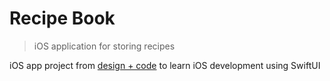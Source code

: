 # Recipe Book
> iOS application for storing recipes

iOS app project from [design + code](https://designcode.io) to learn iOS development using SwiftUI